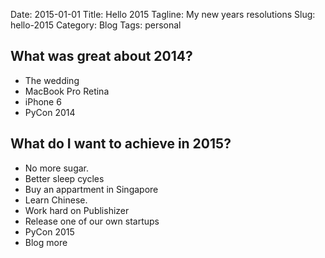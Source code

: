 Date: 2015-01-01
Title: Hello 2015
Tagline: My new years resolutions
Slug: hello-2015
Category: Blog
Tags: personal 

## What was great about 2014?

* The wedding
* MacBook Pro Retina
* iPhone 6
* PyCon 2014

## What do I want to achieve in 2015?

* No more sugar.
* Better sleep cycles
* Buy an appartment in Singapore
* Learn Chinese.
* Work hard on Publishizer
* Release one of our own startups
* PyCon 2015
* Blog more
